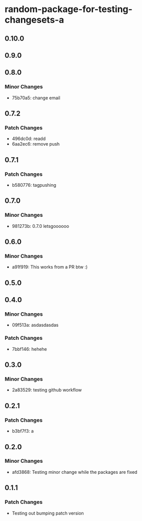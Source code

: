 # random-package-for-testing-changesets-a

## 0.10.0

## 0.9.0

## 0.8.0

### Minor Changes

- 75b70a5: change email

## 0.7.2

### Patch Changes

- 496dc0d: readd
- 6aa2ec6: remove push

## 0.7.1

### Patch Changes

- b580776: tagpushing

## 0.7.0

### Minor Changes

- 981273b: 0.7.0 letsgoooooo

## 0.6.0

### Minor Changes

- a91f919: This works from a PR btw :)

## 0.5.0

## 0.4.0

### Minor Changes

- 09f513a: asdasdasdas

### Patch Changes

- 7bbf146: hehehe

## 0.3.0

### Minor Changes

- 2a83529: testing github workflow

## 0.2.1

### Patch Changes

- b3bf7f3: a

## 0.2.0

### Minor Changes

- afd3868: Testing minor change while the packages are fixed

## 0.1.1

### Patch Changes

- Testing out bumping patch version

